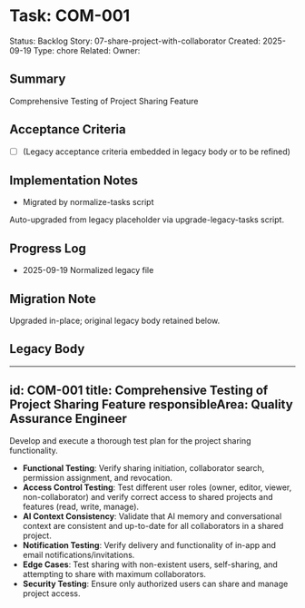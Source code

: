 # Task: COM-001
Status: Backlog
Story: 07-share-project-with-collaborator
Created: 2025-09-19
Type: chore
Related:
Owner:

## Summary
Comprehensive Testing of Project Sharing Feature

## Acceptance Criteria
- [ ] (Legacy acceptance criteria embedded in legacy body or to be refined)

## Implementation Notes
- Migrated by normalize-tasks script

Auto-upgraded from legacy placeholder via upgrade-legacy-tasks script.

## Progress Log
- 2025-09-19 Normalized legacy file

## Migration Note
Upgraded in-place; original legacy body retained below.

## Legacy Body
---
id: COM-001
title: Comprehensive Testing of Project Sharing Feature
responsibleArea: Quality Assurance Engineer
---
Develop and execute a thorough test plan for the project sharing functionality.
*   **Functional Testing**: Verify sharing initiation, collaborator search, permission assignment, and revocation.
*   **Access Control Testing**: Test different user roles (owner, editor, viewer, non-collaborator) and verify correct access to shared projects and features (read, write, manage).
*   **AI Context Consistency**: Validate that AI memory and conversational context are consistent and up-to-date for all collaborators in a shared project.
*   **Notification Testing**: Verify delivery and functionality of in-app and email notifications/invitations.
*   **Edge Cases**: Test sharing with non-existent users, self-sharing, and attempting to share with maximum collaborators.
*   **Security Testing**: Ensure only authorized users can share and manage project access.